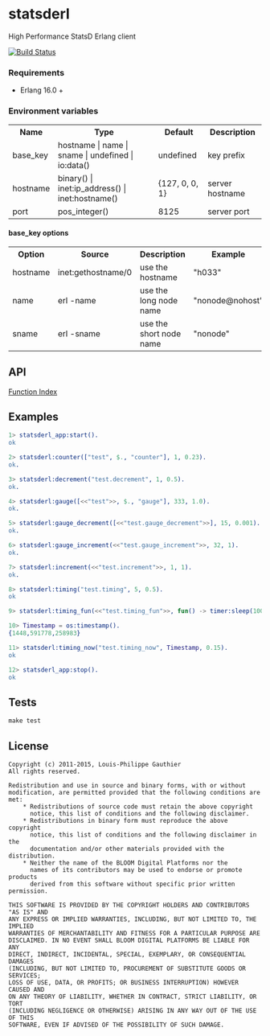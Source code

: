# statsderl

High Performance StatsD Erlang client

[![Build Status](https://travis-ci.org/lpgauth/statsderl.svg?branch=master)](https://travis-ci.org/lpgauth/statsderl)

### Requirements

* Erlang 16.0 +

### Environment variables

<table width="100%">
  <theader>
    <th>Name</th>
    <th>Type</th>
    <th>Default</th>
    <th>Description</th>
  </theader>
  <tr>
    <td>base_key</td>
    <td>hostname | name | sname | undefined | io:data()</td>
    <td>undefined</td>
    <td>key prefix</td>
  </tr>
  <tr>
    <td>hostname</td>
    <td>binary() | inet:ip_address() | inet:hostname()</td>
    <td>{127, 0, 0, 1}</td>
    <td>server hostname</td>
  </tr>
  <tr>
    <td>port</td>
    <td>pos_integer()</td>
    <td>8125</td>
    <td>server port</td>
  </tr>
</table>

#### base_key options

<table width="100%">
  <theader>
    <th>Option</th>
    <th>Source</th>
    <th>Description</th>
    <th>Example</th>
  </theader>
  <tr>
    <td>hostname</td>
    <td>inet:gethostname/0</td>
    <td>use the hostname</td>
    <td>"h033"</td>
  </tr>
  <tr>
    <td>name</td>
    <td>erl -name</td>
    <td>use the long node name</td>
    <td>"nonode@nohost"</td>
  </tr>
  <tr>
    <td>sname</td>
    <td>erl -sname</td>
    <td>use the short node name</td>
    <td>"nonode"</td>
  </tr>
</table>

## API
<a href="https://github.com/lpgauth/statsderl/blob/master/doc/statsderl.md#index" class="module">Function Index</a>

## Examples

```erlang
1> statsderl_app:start().
ok

2> statsderl:counter(["test", $., "counter"], 1, 0.23).
ok.

3> statsderl:decrement("test.decrement", 1, 0.5).
ok.

4> statsderl:gauge([<<"test">>, $., "gauge"], 333, 1.0).
ok.

5> statsderl:gauge_decrement([<<"test.gauge_decrement">>], 15, 0.001).
ok.

6> statsderl:gauge_increment(<<"test.gauge_increment">>, 32, 1).
ok.

7> statsderl:increment(<<"test.increment">>, 1, 1).
ok.

8> statsderl:timing("test.timing", 5, 0.5).
ok

9> statsderl:timing_fun(<<"test.timing_fun">>, fun() -> timer:sleep(100) end, 0.5).

10> Timestamp = os:timestamp().
{1448,591778,258983}

11> statsderl:timing_now("test.timing_now", Timestamp, 0.15).
ok

12> statsderl_app:stop().
ok
```

## Tests

```makefile
make test
```

## License

```license
Copyright (c) 2011-2015, Louis-Philippe Gauthier
All rights reserved.

Redistribution and use in source and binary forms, with or without
modification, are permitted provided that the following conditions are met:
    * Redistributions of source code must retain the above copyright
      notice, this list of conditions and the following disclaimer.
    * Redistributions in binary form must reproduce the above copyright
      notice, this list of conditions and the following disclaimer in the
      documentation and/or other materials provided with the distribution.
    * Neither the name of the BLOOM Digital Platforms nor the
      names of its contributors may be used to endorse or promote products
      derived from this software without specific prior written permission.

THIS SOFTWARE IS PROVIDED BY THE COPYRIGHT HOLDERS AND CONTRIBUTORS "AS IS" AND
ANY EXPRESS OR IMPLIED WARRANTIES, INCLUDING, BUT NOT LIMITED TO, THE IMPLIED
WARRANTIES OF MERCHANTABILITY AND FITNESS FOR A PARTICULAR PURPOSE ARE
DISCLAIMED. IN NO EVENT SHALL BLOOM DIGITAL PLATFORMS BE LIABLE FOR ANY
DIRECT, INDIRECT, INCIDENTAL, SPECIAL, EXEMPLARY, OR CONSEQUENTIAL DAMAGES
(INCLUDING, BUT NOT LIMITED TO, PROCUREMENT OF SUBSTITUTE GOODS OR SERVICES;
LOSS OF USE, DATA, OR PROFITS; OR BUSINESS INTERRUPTION) HOWEVER CAUSED AND
ON ANY THEORY OF LIABILITY, WHETHER IN CONTRACT, STRICT LIABILITY, OR TORT
(INCLUDING NEGLIGENCE OR OTHERWISE) ARISING IN ANY WAY OUT OF THE USE OF THIS
SOFTWARE, EVEN IF ADVISED OF THE POSSIBILITY OF SUCH DAMAGE.
```
